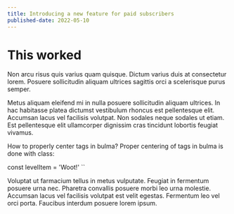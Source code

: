 ```yaml
---
title: Introducing a new feature for paid subscribers
published-date: 2022-05-10
---
```


# This worked

Non arcu risus quis varius quam quisque. Dictum varius duis at consectetur lorem. Posuere sollicitudin aliquam ultrices sagittis orci a scelerisque purus semper.

Metus aliquam eleifend mi in nulla posuere sollicitudin aliquam ultrices. In hac habitasse platea dictumst vestibulum rhoncus est pellentesque elit. Accumsan lacus vel facilisis volutpat. Non sodales neque sodales ut etiam. Est pellentesque elit ullamcorper dignissim cras tincidunt lobortis feugiat vivamus.

How to properly center tags in bulma?
Proper centering of tags in bulma is done with class:


const levelItem = 'Woot!'
``

Voluptat ut farmacium tellus in metus vulputate. Feugiat in fermentum posuere urna nec. Pharetra convallis posuere morbi leo urna molestie. Accumsan lacus vel facilisis volutpat est velit egestas. Fermentum leo vel orci porta. Faucibus interdum posuere lorem ipsum.
